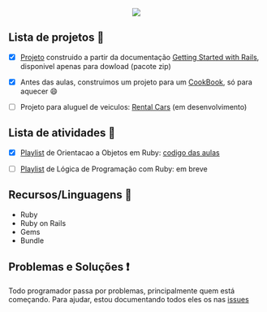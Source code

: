 <p align="center">
<img src="https://user-images.githubusercontent.com/46378210/78724750-7cde6080-7904-11ea-83b7-b373e0a3e965.png" />
</p>

## Lista de projetos :checkered_flag:

- [X] [Projeto](https://github.com/Diana-ops/Blog_Ruby) construido a partir da documentação [Getting Started with Rails](https://guides.rubyonrails.org/getting_started.html), disponivel apenas para dowload (pacote zip) 

- [x] Antes das aulas, construimos um projeto para um [CookBook](https://github.com/Diana-ops/treinaDev_turma3/tree/master/code-saga-cookbook), só para aquecer :smile:

- [ ] Projeto para aluguel de veiculos: [Rental Cars](https://github.com/Diana-ops/rental-cars-treina-dev-1) (em desenvolvimento)

## Lista de atividades :memo:

- [X] [Playlist](https://www.youtube.com/playlist?list=PLajdzeQ7QG3jS3yEBFkf7GsXvoSj6wuPY) de Orientacao a Objetos em Ruby: [codigo das aulas](https://github.com/Diana-ops/treinaDev_turma3/tree/master/playlist-ruby-oo)

- [ ] [Playlist](https://www.youtube.com/playlist?list=PLajdzeQ7QG3iXblkBah6Ffoaa7Idxn4cT) de Lógica de Programação com Ruby: em breve

## Recursos/Linguagens :school_satchel:

- Ruby
- Ruby on Rails
- Gems
- Bundle

## Problemas e Soluções :exclamation: 

Todo programador passa por problemas, principalmente quem está começando. Para ajudar, estou documentando todos eles os nas [issues](https://github.com/Diana-ops/rental-cars-treina-dev-1/issues) 
